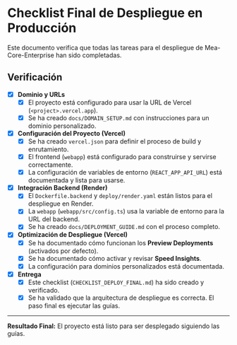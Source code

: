 # Checklist Final de Despliegue en Producción

Este documento verifica que todas las tareas para el despliegue de Mea-Core-Enterprise han sido completadas.

## Verificación

-   [x] **Dominio y URLs**
    -   [x] El proyecto está configurado para usar la URL de Vercel (`<project>.vercel.app`).
    -   [x] Se ha creado `docs/DOMAIN_SETUP.md` con instrucciones para un dominio personalizado.

-   [x] **Configuración del Proyecto (Vercel)**
    -   [x] Se ha creado `vercel.json` para definir el proceso de build y enrutamiento.
    -   [x] El frontend (`webapp`) está configurado para construirse y servirse correctamente.
    -   [x] La configuración de variables de entorno (`REACT_APP_API_URL`) está documentada y lista para usarse.

-   [x] **Integración Backend (Render)**
    -   [x] El `Dockerfile.backend` y `deploy/render.yaml` están listos para el despliegue en Render.
    -   [x] La `webapp` (`webapp/src/config.ts`) usa la variable de entorno para la URL del backend.
    -   [x] Se ha creado `docs/DEPLOYMENT_GUIDE.md` con el proceso completo.

-   [x] **Optimización de Despliegue (Vercel)**
    -   [x] Se ha documentado cómo funcionan los **Preview Deployments** (activados por defecto).
    -   [x] Se ha documentado cómo activar y revisar **Speed Insights**.
    -   [x] La configuración para dominios personalizados está documentada.

-   [x] **Entrega**
    -   [x] Este checklist (`CHECKLIST_DEPLOY_FINAL.md`) ha sido creado y verificado.
    -   [x] Se ha validado que la arquitectura de despliegue es correcta. El paso final es ejecutar las guías.

---

**Resultado Final:** El proyecto está listo para ser desplegado siguiendo las guías.
